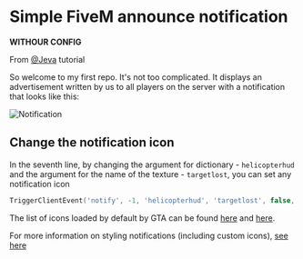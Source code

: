 # Simple FiveM announce notification

**WITHOUR CONFIG**

From [@Jeva](https://github.com/jevajs) tutorial

So welcome to my first repo. It's not too complicated. It displays an advertisement written by us to all players on the server with a notification that looks like this: 

![Notification](https://i.imgur.com/9blj2zK.png)


## Change the notification icon

In the seventh line, by changing the argument for dictionary - ```helicopterhud``` and the argument for the name of the texture - ```targetlost```, you can set any notification icon


```lua
TriggerClientEvent('notify', -1, 'helicopterhud', 'targetlost', false, 2, '~h~Announcement', '~r~' .. param)
```


The list of icons loaded by default by GTA can be found [here](https://wiki.rage.mp/index.php?title=Notification_Pictures) and [here](https://wiki.rage.mp/index.php?title=Textures).

For more information on styling notifications (including custom icons), [see here](https://wiki.rage.mp/index.php?title=Ui::setNotificationMessage)
